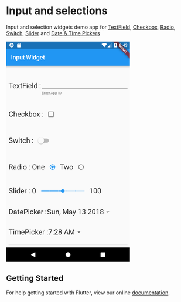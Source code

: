 # Input and selections

Input and selection widgets demo app for [TextField](https://docs.flutter.io/flutter/material/TextField-class.html), [Checkbox](https://docs.flutter.io/flutter/material/Checkbox-class.html), [Radio](https://docs.flutter.io/flutter/material/Radio-class.html), [Switch](https://docs.flutter.io/flutter/material/Switch-class.html), [Slider](https://docs.flutter.io/flutter/material/Slider-class.html) and [Date &amp; TIme Pickers](https://docs.flutter.io/flutter/material/showDatePicker.html)

<img src="screenshot/input_widget.png" height="600em" /> 

## Getting Started

For help getting started with Flutter, view our online
[documentation](https://flutter.io/).
